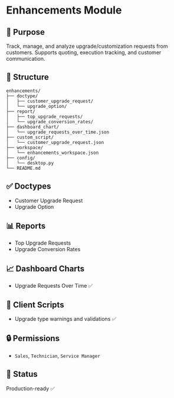 # Enhancements Module

## 🎯 Purpose
Track, manage, and analyze upgrade/customization requests from customers. Supports quoting, execution tracking, and customer communication.

## 📂 Structure
```
enhancements/
├── doctype/
│   ├── customer_upgrade_request/
│   └── upgrade_option/
├── report/
│   ├── top_upgrade_requests/
│   └── upgrade_conversion_rates/
├── dashboard_chart/
│   └── upgrade_requests_over_time.json
├── custom_script/
│   └── customer_upgrade_request.json
├── workspace/
│   └── enhancements_workspace.json
├── config/
│   └── desktop.py
└── README.md
```

## ✅ Doctypes
- Customer Upgrade Request
- Upgrade Option

## 📊 Reports
- Top Upgrade Requests
- Upgrade Conversion Rates

## 📈 Dashboard Charts
- Upgrade Requests Over Time ✅

## 🧩 Client Scripts
- Upgrade type warnings and validations ✅

## 🔒 Permissions
- `Sales`, `Technician`, `Service Manager`

## 🚦 Status
Production-ready ✅
